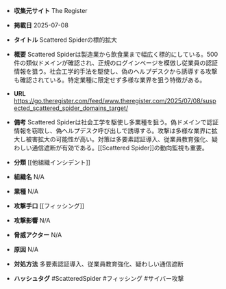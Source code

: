 - **収集元サイト**
The Register

- **掲載日**
2025-07-08

- **タイトル**
Scattered Spiderの標的拡大

- **概要**
Scattered Spiderは製造業から飲食業まで幅広く標的にしている。500件の類似ドメインが確認され、正規のログインページを模倣し従業員の認証情報を狙う。社会工学的手法を駆使し、偽のヘルプデスクから誘導する攻撃も確認されている。特定業種に限定せず多様な業界を狙う特徴がある。

- **URL**
https://go.theregister.com/feed/www.theregister.com/2025/07/08/suspected_scattered_spider_domains_target/

- **備考**
Scattered Spiderは社会工学を駆使し多業種を狙う。偽ドメインで認証情報を窃取し、偽ヘルプデスク呼び出しで誘導する。攻撃は多様な業界に拡大し被害拡大の可能性が高い。対策は多要素認証導入、従業員教育強化、疑わしい通信遮断が有効である。[[Scattered Spider]]の動向監視も重要。

- **分類**
[[他組織インシデント]]

- **組織名**
N/A

- **業種**
N/A

- **攻撃手口**
[[フィッシング]]

- **攻撃影響**
N/A

- **脅威アクター**
N/A

- **原因**
N/A

- **対処方法**
多要素認証導入、従業員教育強化、疑わしい通信遮断

- **ハッシュタグ**
#ScatteredSpider #フィッシング #サイバー攻撃
